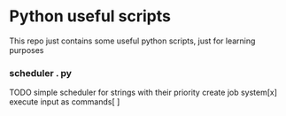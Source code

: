 # Python useful scripts
This repo just contains some useful python scripts, just for learning purposes
### scheduler . py
TODO
simple scheduler for strings with their priority
create job system[x]
execute input as commands[ ]


